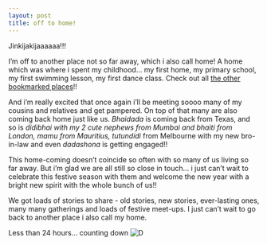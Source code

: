 ```yaml
---
layout: post
title: off to home!
---
```


Jinkijakijaaaaaa!!!

I’m off to another place not so far away, which i also call home! A home which was where i spent my childhood... my first home, my primary school, my first swimming lesson, my first dance class. Check out all [the other bookmarked places](http://maps.google.com/maps?q=http://bbs.keyhole.com/ubb/download.php%3FNumber%3D722822&t=k&om=1&ie=UTF8&z=14)!!

And i’m really excited that once again i’ll be meeting soooo many of my cousins and relatives and get pampered. On top of that many are also coming back home just like us. _Bhaidada_ is coming back from Texas, and so is _didibhai _with my 2 cute nephews from Mumbai and _bhaiti_ from London, _mamu_ from Mauritius_,_ _tutundidi_ from Melbourne with my new bro-in-law and even _dadashona_ is getting engaged!!

This home-coming doesn’t coincide so often with so many of us living so far away. But i’m glad we are all still so close in touch… i just can’t wait to celebrate this festive season with them and welcome the new year with a bright new spirit with the whole bunch of us!!

We got loads of stories to share - old stories, new stories, ever-lasting ones, many many gatherings and loads of festive meet-ups. I just can’t wait to go back to another place i also call my home.

Less than 24 hours… counting down ![D](http://revel.wordpress.com/wp-includes/images/smilies/icon_biggrin.gif)
